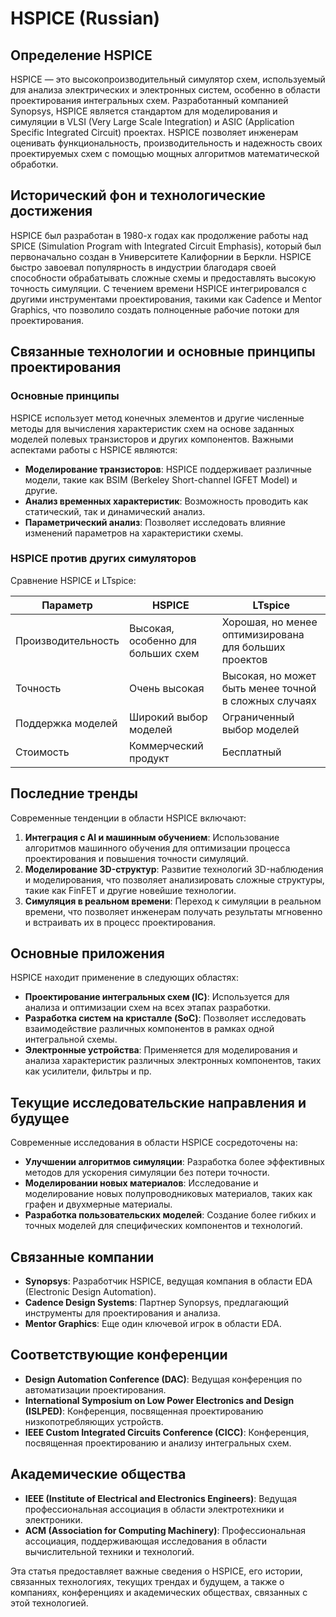 # HSPICE (Russian)

## Определение HSPICE

HSPICE — это высокопроизводительный симулятор схем, используемый для анализа электрических и электронных систем, особенно в области проектирования интегральных схем. Разработанный компанией Synopsys, HSPICE является стандартом для моделирования и симуляции в VLSI (Very Large Scale Integration) и ASIC (Application Specific Integrated Circuit) проектах. HSPICE позволяет инженерам оценивать функциональность, производительность и надежность своих проектируемых схем с помощью мощных алгоритмов математической обработки.

## Исторический фон и технологические достижения

HSPICE был разработан в 1980-х годах как продолжение работы над SPICE (Simulation Program with Integrated Circuit Emphasis), который был первоначально создан в Университете Калифорнии в Беркли. HSPICE быстро завоевал популярность в индустрии благодаря своей способности обрабатывать сложные схемы и предоставлять высокую точность симуляции. С течением времени HSPICE интегрировался с другими инструментами проектирования, такими как Cadence и Mentor Graphics, что позволило создать полноценные рабочие потоки для проектирования.

## Связанные технологии и основные принципы проектирования

### Основные принципы

HSPICE использует метод конечных элементов и другие численные методы для вычисления характеристик схем на основе заданных моделей полевых транзисторов и других компонентов. Важными аспектами работы с HSPICE являются:

- **Моделирование транзисторов**: HSPICE поддерживает различные модели, такие как BSIM (Berkeley Short-channel IGFET Model) и другие.
- **Анализ временных характеристик**: Возможность проводить как статический, так и динамический анализ.
- **Параметрический анализ**: Позволяет исследовать влияние изменений параметров на характеристики схемы.

### HSPICE против других симуляторов

Сравнение HSPICE и LTspice:

| Параметр         | HSPICE                          | LTspice                           |
|------------------|---------------------------------|-----------------------------------|
| Производительность| Высокая, особенно для больших схем | Хорошая, но менее оптимизирована для больших проектов |
| Точность         | Очень высокая                   | Высокая, но может быть менее точной в сложных случаях |
| Поддержка моделей| Широкий выбор моделей           | Ограниченный выбор моделей       |
| Стоимость        | Коммерческий продукт            | Бесплатный                        |

## Последние тренды

Современные тенденции в области HSPICE включают:

1. **Интеграция с AI и машинным обучением**: Использование алгоритмов машинного обучения для оптимизации процесса проектирования и повышения точности симуляций.
2. **Моделирование 3D-структур**: Развитие технологий 3D-наблюдения и моделирования, что позволяет анализировать сложные структуры, такие как FinFET и другие новейшие технологии.
3. **Симуляция в реальном времени**: Переход к симуляции в реальном времени, что позволяет инженерам получать результаты мгновенно и встраивать их в процесс проектирования.

## Основные приложения

HSPICE находит применение в следующих областях:

- **Проектирование интегральных схем (IC)**: Используется для анализа и оптимизации схем на всех этапах разработки.
- **Разработка систем на кристалле (SoC)**: Позволяет исследовать взаимодействие различных компонентов в рамках одной интегральной схемы.
- **Электронные устройства**: Применяется для моделирования и анализа характеристик различных электронных компонентов, таких как усилители, фильтры и пр.

## Текущие исследовательские направления и будущее

Современные исследования в области HSPICE сосредоточены на:

- **Улучшении алгоритмов симуляции**: Разработка более эффективных методов для ускорения симуляции без потери точности.
- **Моделировании новых материалов**: Исследование и моделирование новых полупроводниковых материалов, таких как графен и двухмерные материалы.
- **Разработка пользовательских моделей**: Создание более гибких и точных моделей для специфических компонентов и технологий.

## Связанные компании

- **Synopsys**: Разработчик HSPICE, ведущая компания в области EDA (Electronic Design Automation).
- **Cadence Design Systems**: Партнер Synopsys, предлагающий инструменты для проектирования и анализа.
- **Mentor Graphics**: Еще один ключевой игрок в области EDA.

## Соответствующие конференции

- **Design Automation Conference (DAC)**: Ведущая конференция по автоматизации проектирования.
- **International Symposium on Low Power Electronics and Design (ISLPED)**: Конференция, посвященная проектированию низкопотребляющих устройств.
- **IEEE Custom Integrated Circuits Conference (CICC)**: Конференция, посвященная проектированию и анализу интегральных схем.

## Академические общества

- **IEEE (Institute of Electrical and Electronics Engineers)**: Ведущая профессиональная ассоциация в области электротехники и электроники.
- **ACM (Association for Computing Machinery)**: Профессиональная ассоциация, поддерживающая исследования в области вычислительной техники и технологий.

Эта статья предоставляет важные сведения о HSPICE, его истории, связанных технологиях, текущих трендах и будущем, а также о компаниях, конференциях и академических обществах, связанных с этой технологией.